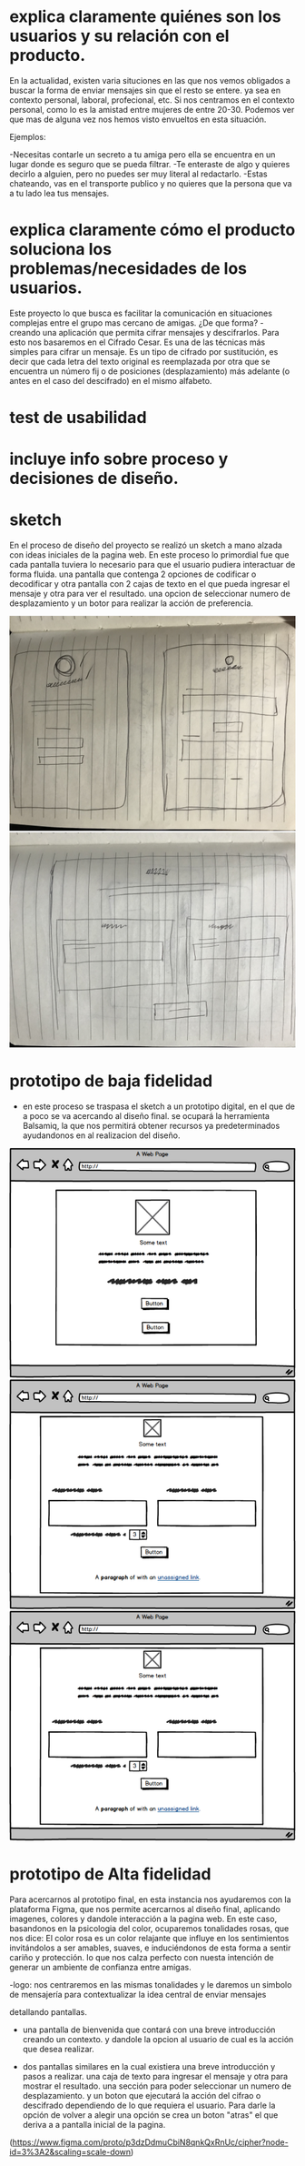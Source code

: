 
# explica claramente quiénes son los usuarios y su relación con el producto.

En la actualidad, existen varia situciones en las que nos vemos obligados a buscar la forma de enviar mensajes sin que el resto se entere. ya sea en contexto personal, laboral, profecional, etc.
Si nos centramos en el contexto personal, como lo es la amistad entre mujeres de entre 20-30. Podemos ver que mas de alguna vez nos hemos visto envueltos en esta situación. 

Ejemplos:

 -Necesitas contarle un secreto a tu amiga pero ella se encuentra en un lugar donde es seguro que se pueda filtrar. 
 -Te enteraste de algo y quieres decirlo a alguien, pero no puedes ser muy literal al redactarlo.
 -Estas chateando, vas en el transporte publico y no quieres que la persona que va a tu lado lea tus mensajes.

# explica claramente cómo el producto soluciona los problemas/necesidades de los usuarios.

Este proyecto lo que busca es facilitar la comunicación en situaciones complejas entre el grupo mas cercano de amigas. 
¿De que forma? - creando una aplicación que permita cifrar mensajes y descifrarlos. Para esto nos basaremos en el Cifrado Cesar. Es una de las técnicas más simples para cifrar un mensaje. Es un tipo de cifrado por sustitución, es decir que cada letra del texto original es reemplazada por otra que se encuentra un número fij
o de posiciones (desplazamiento) más adelante (o antes en el caso del descifrado) en el mismo alfabeto.


# test de usabilidad 



# incluye info sobre proceso y decisiones de diseño.

# sketch
En el proceso de diseño del proyecto se realizó un sketch a mano alzada con ideas iniciales de la pagina web. En este proceso lo primordial fue que cada pantalla tuviera lo necesario para que el usuario pudiera interactuar de forma fluida.
una pantalla que contenga 2 opciones de codificar o decodificar y otra pantalla con 2 cajas de texto en el que pueda ingresar el mensaje y otra para ver el resultado. una opcion de seleccionar numero de desplazamiento y un botor para realizar la acción de preferencia.


![prototiposketch](https://github.com/CamiPerezv/SCL012-Cipher/blob/master/src/img/sketch.jpg)
![prototiposketch2](https://github.com/CamiPerezv/SCL012-Cipher/blob/master/src/img/sketch2.jpg)

# prototipo de baja fidelidad

- en este proceso se traspasa el sketch a un prototipo digital, en el que de a poco se va acercando al diseño final. se ocupará la herramienta Balsamiq, la que nos permitirá obtener recursos ya predeterminados ayudandonos en al realizacion del diseño.

![prototipo1](https://github.com/CamiPerezv/SCL012-Cipher/blob/master/src/img/Mockup1.png?raw=true)
![prototipo2](https://github.com/CamiPerezv/SCL012-Cipher/blob/master/src/img/Mockup2.png?raw=true)
![prototipo3](https://github.com/CamiPerezv/SCL012-Cipher/blob/master/src/img/Mockup2.png?raw=true)



# prototipo de Alta fidelidad 

 Para acercarnos al prototipo final, en esta instancia nos ayudaremos con la plataforma Figma, que nos permite acercarnos al diseño final, aplicando imagenes, colores y dandole interacción a la pagina web. 
 En este caso, basandonos en la psicologia del color, ocuparemos tonalidades rosas, que nos dice: El color rosa es un color relajante que influye en los sentimientos invitándolos a ser amables, suaves, e induciéndonos de esta forma a sentir cariño y protección. lo que nos calza perfecto con nuesta intención de generar un ambiente de confianza entre amigas.

-logo: nos centraremos en las mismas tonalidades y le daremos un simbolo de mensajería para contextualizar la idea central de enviar mensajes

 detallando pantallas.
 
- una pantalla de bienvenida que contará con una breve introducción creando un contexto. y dandole la opcion al usuario de cual es la acción que desea realizar.

- dos pantallas similares en la cual existiera una breve introducción y pasos a realizar. una caja de texto para ingresar el mensaje y otra para mostrar el resultado. una sección para poder seleccionar un numero de desplazamiento. y un boton que ejecutará la acción del cifrao o descifrado dependiendo de lo que requiera el usuario. Para darle la opción de volver a alegir una opción se crea un boton "atras" el que deriva a a pantalla inicial de la pagina.

(https://www.figma.com/proto/p3dzDdmuCbiN8qnkQxRnUc/cipher?node-id=3%3A2&scaling=scale-down)





